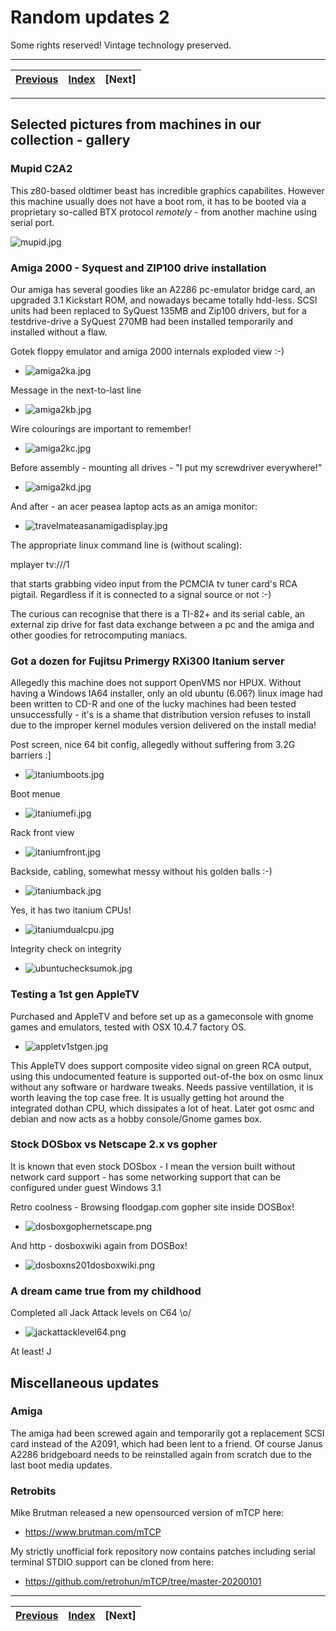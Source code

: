 # Random updates 2
Some rights reserved! Vintage technology preserved.

---

[Previous](../i8080emulatorinbash) | [Index](../../../../) | [Next]
--- | --- | ---

---

## Selected pictures from machines in our collection - gallery

### Mupid C2A2

This z80-based oldtimer beast has incredible graphics capabilites. However this machine usually does not have a boot rom, it has to be booted via a proprietary so-called BTX protocol *remotely* - from another machine using serial port.

![mupid.jpg](mupid.jpg)

### Amiga 2000 - Syquest and ZIP100 drive installation

Our amiga has several goodies like an A2286 pc-emulator bridge card, an upgraded 3.1 Kickstart ROM, and nowadays became totally hdd-less. SCSI units had been replaced to SyQuest 135MB and Zip100 drivers, but for a testdrive-drive a SyQuest 270MB had been installed temporarily and installed without a flaw.

Gotek floppy emulator and amiga 2000 internals exploded view :-)

- ![amiga2ka.jpg](amiga2ka.jpg)

Message in the next-to-last line

- ![amiga2kb.jpg](amiga2kb.jpg)

Wire colourings are important to remember!

- ![amiga2kc.jpg](amiga2kc.jpg)

Before assembly - mounting all drives - "I put my screwdriver everywhere!"

- ![amiga2kd.jpg](amiga2kd.jpg)

And after - an acer peasea laptop acts as an amiga monitor:

- ![travelmateasanamigadisplay.jpg](travelmateasanamigadisplay.jpg)

The appropriate linux command line is (without scaling):

 mplayer tv:///1

that starts grabbing video input from the PCMCIA tv tuner card's RCA pigtail. Regardless if it is connected to a signal source or not :-)

The curious can recognise that there is a TI-82+ and its serial cable, an external zip drive for fast data exchange between a pc and the amiga and other goodies for retrocomputing maniacs.

### Got a dozen for Fujitsu Primergy RXi300 Itanium server

Allegedly this machine does not support OpenVMS nor HPUX. Without having a Windows IA64 installer, only an old ubuntu (6.06?) linux image had been written to CD-R and one of the lucky machines had been tested unsuccessfully - it's is a shame that distribution version refuses to install due to the improper kernel modules version delivered on the install media!

Post screen, nice 64 bit config, allegedly without suffering from 3.2G barriers :]

- ![itaniumboots.jpg](itaniumboots.jpg)

Boot menue

- ![itaniumefi.jpg](itaniumefi.jpg)

Rack front view

- ![itaniumfront.jpg](itaniumfront.jpg)

Backside, cabling, somewhat messy without his golden balls :-)

- ![itaniumback.jpg](itaniumback.jpg)

Yes, it has two itanium CPUs!

- ![itaniumdualcpu.jpg](itaniumdualcpu.jpg)

Integrity check on integrity

- ![ubuntuchecksumok.jpg](ubuntuchecksumok.jpg)

### Testing a 1st gen AppleTV

Purchased and AppleTV and before set up as a gameconsole with gnome games and emulators, tested with OSX 10.4.7 factory OS.

- ![appletv1stgen.jpg](appletv1stgen.jpg)

This AppleTV does support composite video signal on green RCA output, using this undocumented feature is supported out-of-the box on osmc linux without any software or hardware tweaks. Needs passive ventillation, it is worth leaving the top case free. It is usually getting hot around the integrated dothan CPU, which dissipates a lot of heat. Later got osmc and debian and now acts as a hobby console/Gnome games box.

### Stock DOSbox vs Netscape 2.x vs gopher

It is known that even stock DOSbox - I mean the version built without network card support - has some networking support that can be configured under guest Windows 3.1

Retro coolness - Browsing floodgap.com gopher site inside DOSBox!

- ![dosboxgophernetscape.png](dosboxgophernetscape.png)

And http - dosboxwiki again from DOSBox!

- ![dosboxns201dosboxwiki.png](dosboxns201dosboxwiki.png)

### A dream came true from my childhood

Completed all Jack Attack levels on C64 \o/

- ![jackattacklevel64.png](jackattacklevel64.png)

At least! J

## Miscellaneous updates

### Amiga

The amiga had been screwed again and temporarily got a replacement SCSI card instead of the A2091, which had been lent to a friend. Of course Janus A2286 bridgeboard needs to be reinstalled again from scratch due to the last boot media updates.

### Retrobits

Mike Brutman released a new opensourced version of mTCP here:

- https://www.brutman.com/mTCP

My strictly unofficial fork repository now contains patches including serial terminal STDIO support can be cloned from here:

- https://github.com/retrohun/mTCP/tree/master-20200101

---

[Previous](../i8080emulatorinbash) | [Index](../../../../) | [Next]
--- | --- | ---
